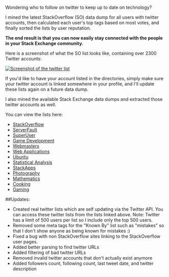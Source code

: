 Wondering who to follow on twitter to keep up to date on technology?

I mined the latest StackOverflow (SO) data dump for all users with twitter accounts, then calculated each user's top tags based on most votes, and finally sorted the lists by user reputation.

**The end result is that you can now easily stay connected with the people in your Stack Exchange community.**

Here is a screenshot of what the SO list looks like, containing over 2300 Twitter accounts:

[![Screenshot of the twitter list][img1]][1]

If you'd like to have your account listed in the directories, simply make sure your twitter account is linked somewhere in your profile, and I'll update these lists again on a future data dump.

I also mined the available Stack Exchange data dumps and extracted those twitter accounts as well.

You can view the lists here:

- [StackOverflow][1]
- [ServerFault][2]
- [SuperUser][3]
- [Game Development][4]
- [Webmasters][5]
- [Web Applications][6]
- [Ubuntu][7]
- [Statistical Analysis][8]
- [StackApps][9]
- [Photography][10]
- [Mathematics][11]
- [Cooking][12]
- [Gaming][13]

##Updates:

- Created real twitter lists which are self updating via the Twitter API.  You can access these twitter lists from the lists linked above.  Note: Twitter has a limit of 500 users per list so I include only the top 500 users.
- Removed some meta tags for the "Known By" list such as "mistakes" so that I don't show anyone as being known for mistakes :)
- Fixed a bug with non StackOverflow sites linking to the StackOverflow user pages.
- Added better parsing to find twitter URLs
- Added filtering of bad twitter URLs
- Removed invalid twitter accounts that don't actually exist anymore
- Added followers count,  following count, last tweet date, and twitter description

[1]: http://www.brianbondy.com/stackexchange-twitter/stackoverflow
[2]: http://www.brianbondy.com/stackexchange-twitter/serverfault
[3]: http://www.brianbondy.com/stackexchange-twitter/superuser
[4]: http://www.brianbondy.com/stackexchange-twitter/gamedevelopment
[5]: http://www.brianbondy.com/stackexchange-twitter/webmasters
[6]: http://www.brianbondy.com/stackexchange-twitter/webapplications
[7]: http://www.brianbondy.com/stackexchange-twitter/ubuntu
[8]: http://www.brianbondy.com/stackexchange-twitter/statisticalanalysis
[9]: http://www.brianbondy.com/stackexchange-twitter/stackapps
[10]: http://www.brianbondy.com/stackexchange-twitter/photography
[11]: http://www.brianbondy.com/stackexchange-twitter/mathematics
[12]: http://www.brianbondy.com/stackexchange-twitter/cooking
[13]: http://www.brianbondy.com/stackexchange-twitter/gaming

[img1]: http://www.brianbondy.com/static/img/blogpost_105/twitterSEScreenshot.png
